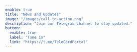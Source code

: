 ```yaml
---
enable: true
title: "News and Updates"
image: "/images/call-to-action.png"
description: "Join our Telegram channel to stay updated."
button:
  enable: true
  label: "Tune in"
  link: "https://t.me/TeleCardPortal"
---
```

